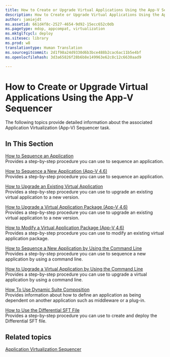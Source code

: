 ```yaml
---
title: How to Create or Upgrade Virtual Applications Using the App-V Sequencer
description: How to Create or Upgrade Virtual Applications Using the App-V Sequencer
author: jamiejdt
ms.assetid: 661d4f8c-2527-4654-9d92-15ecc652c0db
ms.pagetype: mdop, appcompat, virtualization
ms.mktglfcycl: deploy
ms.sitesec: library
ms.prod: w8
translationtype: Human Translation
ms.sourcegitcommit: 2d1f98a24d9330d6b3bce488b2cac6ac11b5e4bf
ms.openlocfilehash: 3d3a65826f28b6b8e149963e62c8c12c6630aad9

---
```



# How to Create or Upgrade Virtual Applications Using the App-V Sequencer


The following topics provide detailed information about the associated Application Virtualization (App-V) Sequencer task.

## In This Section


<a href="" id="how-to-sequence-an-application"></a>[How to Sequence an Application](how-to-sequence-an-application.md)  
Provides a step-by-step procedure you can use to sequence an application.

<a href="" id="how-to-sequence-a-new-application--app-v-4-6-"></a>[How to Sequence a New Application (App-V 4.6)](how-to-sequence-a-new-application--app-v-46-.md)  
Provides a step-by-step procedure you can use to sequence an application.

<a href="" id="how-to-upgrade-an-existing-virtual-application"></a>[How to Upgrade an Existing Virtual Application](how-to-upgrade-an-existing-virtual-application.md)  
Provides a step-by-step procedure you can use to upgrade an existing virtual application to a new version.

<a href="" id="how-to-upgrade-a-virtual-application-package--app-v-4-6-"></a>[How to Upgrade a Virtual Application Package (App-V 4.6)](how-to-upgrade-a-virtual-application-package--app-v-46-.md)  
Provides a step-by-step procedure you can use to upgrade an existing virtual application to a new version.

<a href="" id="how-to-modify-a-virtual-application-package--app-v-4-6-"></a>[How to Modify a Virtual Application Package (App-V 4.6)](how-to-modify-a-virtual-application-package--app-v-46-.md)  
Provides a step-by-step procedure you can use to modify an existing virtual application package.

<a href="" id="how-to-sequence-a-new-application-by-using-the-command-line"></a>[How to Sequence a New Application by Using the Command Line](how-to-sequence-a-new-application-by-using-the-command-line.md)  
Provides a step-by-step procedure you can use to sequence a new application by using a command line.

<a href="" id="how-to-upgrade-a-virtual-application-by-using-the-command-line"></a>[How to Upgrade a Virtual Application by Using the Command Line](how-to-upgrade-a-virtual-application-by-using-the-command-line.md)  
Provides a step-by-step procedure you can use to upgrade a virtual application by using a command line.

<a href="" id="how-to-use-dynamic-suite-composition"></a>[How To Use Dynamic Suite Composition](how-to-use-dynamic-suite-composition.md)  
Provides information about how to define an application as being dependent on another application such as middleware or a plug-in.

<a href="" id="how-to-use-the-differential-sft-file"></a>[How to Use the Differential SFT File](how-to-use-the-differential-sft-file.md)  
Provides a step-by-step procedure you can use to create and deploy the Differential SFT file.

## Related topics


[Application Virtualization Sequencer](application-virtualization-sequencer.md)

 

 








<!--HONumber=Jun16_HO4-->


